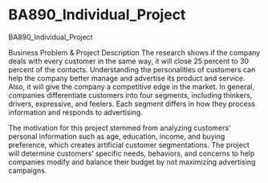 # BA890_Individual_Project
BA890_Individual_Project

Business Problem & Project Description
The research shows if the company deals with every customer in the same way, it will close 25 percent to 30 percent of the contacts. Understanding the personalities of customers can help the company better manage and advertise its product and service. Also, it will give the company a competitive edge in the market. In general, companies differentiate customers into four segments, including thinkers, drivers, expressive, and feelers. Each segment differs in how they process information and responds to advertising.

The motivation for this project stemmed from analyzing customers’ personal information such as age, education, income, and buying preference, which creates artificial customer segmentations. The project will determine customers’ specific needs, behaviors, and concerns to help companies modify and balance their budget by not maximizing advertising campaigns.
